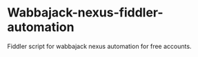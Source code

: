 # Wabbajack-nexus-fiddler-automation
Fiddler script for wabbajack nexus automation for free accounts.
